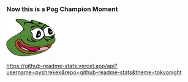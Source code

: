 ### Now this is a Pog Champion Moment

![poggers](pepega.png?raw=true "poggers")

https://github-readme-stats.vercel.app/api?username=pyshrekek&repo=github-readme-stats&theme=tokyonight
